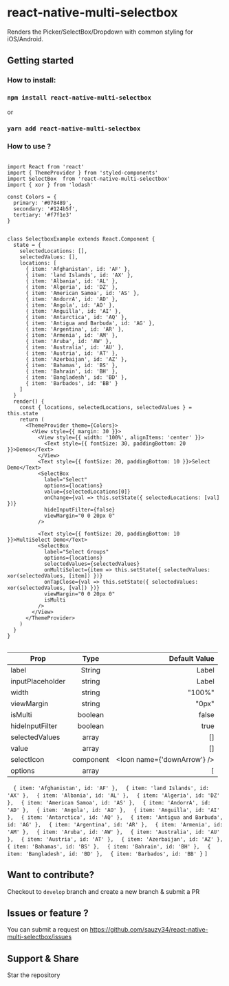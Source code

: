 # react-native-multi-selectbox 

Renders the Picker/SelectBox/Dropdown with common styling for iOS/Android.

## Getting started

### How to install:

### `npm install react-native-multi-selectbox`

or

### `yarn add react-native-multi-selectbox`

### How to use ?

```

import React from 'react'
import { ThemeProvider } from 'styled-components'
import SelectBox  from 'react-native-multi-selectbox'
import { xor } from 'lodash'

const Colors = {
  primary: '#078489',
  secondary: '#124b5f',
  tertiary: '#f7f1e3'
}


class SelectboxExample extends React.Component {
  state = {
    selectedLocations: [],
    selectedValues: [],
    locations: [
      { item: 'Afghanistan', id: 'AF' },
      { item: 'land Islands', id: 'AX' },
      { item: 'Albania', id: 'AL' },
      { item: 'Algeria', id: 'DZ' },
      { item: 'American Samoa', id: 'AS' },
      { item: 'AndorrA', id: 'AD' },
      { item: 'Angola', id: 'AO' },
      { item: 'Anguilla', id: 'AI' },
      { item: 'Antarctica', id: 'AQ' },
      { item: 'Antigua and Barbuda', id: 'AG' },
      { item: 'Argentina', id: 'AR' },
      { item: 'Armenia', id: 'AM' },
      { item: 'Aruba', id: 'AW' },
      { item: 'Australia', id: 'AU' },
      { item: 'Austria', id: 'AT' },
      { item: 'Azerbaijan', id: 'AZ' },
      { item: 'Bahamas', id: 'BS' },
      { item: 'Bahrain', id: 'BH' },
      { item: 'Bangladesh', id: 'BD' },
      { item: 'Barbados', id: 'BB' }
    ]
  }
  render() {
    const { locations, selectedLocations, selectedValues } = this.state
    return (
      <ThemeProvider theme={Colors}>
        <View style={{ margin: 30 }}>
          <View style={{ width: '100%', alignItems: 'center' }}>
            <Text style={{ fontSize: 30, paddingBottom: 20 }}>Demos</Text>
          </View>
          <Text style={{ fontSize: 20, paddingBottom: 10 }}>Select Demo</Text>
          <SelectBox
            label="Select"
            options={locations}
            value={selectedLocations[0]}
            onChange={val => this.setState({ selectedLocations: [val] })}
            hideInputFilter={false}
            viewMargin="0 0 20px 0"
          />

          <Text style={{ fontSize: 20, paddingBottom: 10 }}>MultiSelect Demo</Text>
          <SelectBox
            label="Select Groups"
            options={locations}
            selectedValues={selectedValues}
            onMultiSelect={item => this.setState({ selectedValues: xor(selectedValues, [item]) })}
            onTapClose={val => this.setState({ selectedValues: xor(selectedValues, [val]) })}
            viewMargin="0 0 20px 0"
            isMulti
          />
        </View>
      </ThemeProvider>
    )
  }
}


```
| Prop        | Type           | Default Value  |
| ------------- |:-------------:| -----:|
| label      | String | Label |
| inputPlaceholder      | string      |   Label |
| width | string      |    "100%" |
| viewMargin | string      |    "0px" |
| isMulti | boolean      |    false |
| hideInputFilter | boolean      |    true |
| selectedValues | array      |    [] |
| value | array      |    [] |
| selectIcon | component      |    <Icon name={'downArrow'} /> |
| options | array      |    `[`
`  { item: 'Afghanistan', id: 'AF' },`
`  { item: 'land Islands', id: 'AX' },`
`  { item: 'Albania', id: 'AL' },`
`  { item: 'Algeria', id: 'DZ' },`
`  { item: 'American Samoa', id: 'AS' },`
`  { item: 'AndorrA', id: 'AD' },`
`  { item: 'Angola', id: 'AO' },`
`  { item: 'Anguilla', id: 'AI' },`
`  { item: 'Antarctica', id: 'AQ' },`
`  { item: 'Antigua and Barbuda', id: 'AG' },`
`  { item: 'Argentina', id: 'AR' },`
`  { item: 'Armenia', id: 'AM' },`
`  { item: 'Aruba', id: 'AW' },`
`  { item: 'Australia', id: 'AU' },`
`  { item: 'Austria', id: 'AT' },`
`  { item: 'Azerbaijan', id: 'AZ' },`
`  { item: 'Bahamas', id: 'BS' },`
`  { item: 'Bahrain', id: 'BH' },`
`  { item: 'Bangladesh', id: 'BD' },`
`  { item: 'Barbados', id: 'BB' }`
`]` 


## Want to contribute?

Checkout to `develop` branch and create a new branch & submit a PR

## Issues or feature ?

You can submit a request on https://github.com/sauzy34/react-native-multi-selectbox/issues

## Support & Share

Star the repository